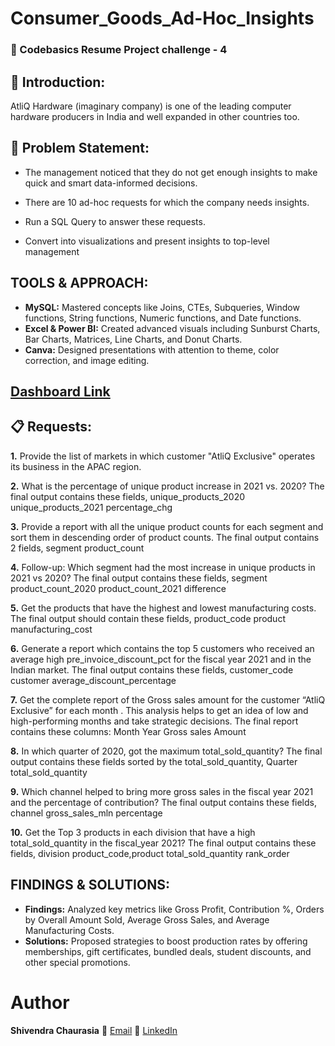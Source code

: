 # Consumer_Goods_Ad-Hoc_Insights

### 📄 Codebasics Resume Project challenge - 4

## 👋 Introduction:
AtliQ Hardware (imaginary company) is one of the leading computer hardware producers in India and well expanded in other countries too.

## 📑 Problem Statement:
* The management noticed that they do not get enough insights to make quick and smart data-informed decisions.

* There are 10 ad-hoc requests for which the company needs insights.

* Run a SQL Query to answer these requests.

* Convert into visualizations and present insights to top-level management

## TOOLS & APPROACH:
* **MySQL:** Mastered concepts like Joins, CTEs, Subqueries, Window functions, String functions, Numeric functions, and Date functions.
* **Excel & Power BI:** Created advanced visuals including Sunburst Charts, Bar Charts, Matrices, Line Charts, and Donut Charts.
* **Canva:** Designed presentations with attention to theme, color correction, and image editing.

## [Dashboard Link](https://app.powerbi.com/view?r=eyJrIjoiMDJmYmU0MWMtMTRhNy00NDIzLWFhYzctNThlNmRkMjY2ZDg4IiwidCI6ImM2ZTU0OWIzLTVmNDUtNDAzMi1hYWU5LWQ0MjQ0ZGM1YjJjNCJ9)

## 📋 Requests:
**1.** Provide the list of markets in which customer "AtliQ Exclusive" operates its business in the APAC region.

**2.** What is the percentage of unique product increase in 2021 vs. 2020? The final output contains these fields, unique_products_2020 unique_products_2021 percentage_chg

**3.** Provide a report with all the unique product counts for each segment and sort them in descending order of product counts. The final output contains 2 fields, segment product_count

**4.** Follow-up: Which segment had the most increase in unique products in 2021 vs 2020? The final output contains these fields, segment product_count_2020 product_count_2021 difference

**5.** Get the products that have the highest and lowest manufacturing costs. The final output should contain these fields, product_code product manufacturing_cost

**6.** Generate a report which contains the top 5 customers who received an average high pre_invoice_discount_pct for the fiscal year 2021 and in the Indian market. The final output contains these fields, customer_code customer average_discount_percentage

**7.** Get the complete report of the Gross sales amount for the customer “AtliQ Exclusive” for each month . This analysis helps to get an idea of low and high-performing months and take strategic decisions. The final report contains these columns: Month Year Gross sales Amount

**8.** In which quarter of 2020, got the maximum total_sold_quantity? The final output contains these fields sorted by the total_sold_quantity, Quarter total_sold_quantity

**9.** Which channel helped to bring more gross sales in the fiscal year 2021 and the percentage of contribution? The final output contains these fields, channel gross_sales_mln percentage

**10.** Get the Top 3 products in each division that have a high total_sold_quantity in the fiscal_year 2021? The final output contains these fields, division product_code,product total_sold_quantity rank_order

## FINDINGS & SOLUTIONS:
* **Findings:** Analyzed key metrics like Gross Profit, Contribution %, Orders by Overall Amount Sold, Average Gross Sales, and Average Manufacturing Costs.
* **Solutions:** Proposed strategies to boost production rates by offering memberships, gift certificates, bundled deals, student discounts, and other special promotions.

# Author
**Shivendra Chaurasia**
📧 [Email](shivendrachaurasia855gmail.com)
🔗 [LinkedIn](https://www.linkedin.com/in/shivendrachaurasia)
